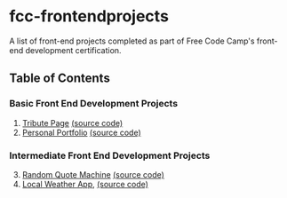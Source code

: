 # fcc-frontendprojects
A list of front-end projects completed as part of Free Code Camp's front-end development certification.

## Table of Contents
### Basic Front End Development Projects
1. [Tribute Page](http://www.nimalen.com/fcc-frontendprojects/tribute_page/index.html "Tribute Page") [(source code)](./tribute_page/)
2. [Personal Portfolio](http://www.nimalen.com/fcc-frontendprojects/personal_portfolio/index.html "Personal Portfolio") [(source code)](./personal_portfolio/)

### Intermediate Front End Development Projects
3. [Random Quote Machine](http://codepen.io/nimalen/full/bBqGNe/ "Random Quote Machine") [(source code)](./random_quote_machine/)
4. [Local Weather App](http://codepen.io/nimalen/full/YpQyJb "Local Weather App"), [(source code)](./local_weather_app/)
